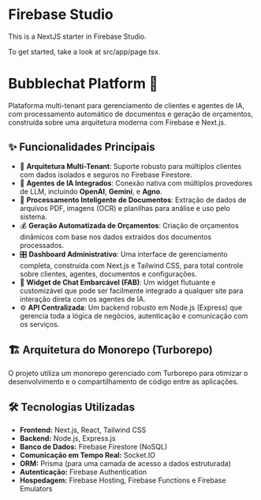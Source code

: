 # Firebase Studio

This is a NextJS starter in Firebase Studio.

To get started, take a look at src/app/page.tsx.

# Bubblechat Platform 🚀

Plataforma multi-tenant para gerenciamento de clientes e agentes de IA, com processamento automático de documentos e geração de orçamentos, construída sobre uma arquitetura moderna com Firebase e Next.js.

## ✨ Funcionalidades Principais

- 🏢 **Arquitetura Multi-Tenant**: Suporte robusto para múltiplos clientes com dados isolados e seguros no Firebase Firestore.
- 🤖 **Agentes de IA Integrados**: Conexão nativa com múltiplos provedores de LLM, incluindo **OpenAI**, **Gemini**, e **Agno**.
- 📄 **Processamento Inteligente de Documentos**: Extração de dados de arquivos PDF, imagens (OCR) e planilhas para análise e uso pelo sistema.
- 💰 **Geração Automatizada de Orçamentos**: Criação de orçamentos dinâmicos com base nos dados extraídos dos documentos processados.
- 🎛️ **Dashboard Administrativo**: Uma interface de gerenciamento completa, construída com Next.js e Tailwind CSS, para total controle sobre clientes, agentes, documentos e configurações.
- 💬 **Widget de Chat Embarcável (FAB)**: Um widget flutuante e customizável que pode ser facilmente integrado a qualquer site para interação direta com os agentes de IA.
- ⚙️ **API Centralizada**: Um backend robusto em Node.js (Express) que gerencia toda a lógica de negócios, autenticação e comunicação com os serviços.

## 🏗️ Arquitetura do Monorepo (Turborepo)

O projeto utiliza um monorepo gerenciado com Turborepo para otimizar o desenvolvimento e o compartilhamento de código entre as aplicações.

## 🛠️ Tecnologias Utilizadas

- **Frontend:** Next.js, React, Tailwind CSS
- **Backend:** Node.js, Express.js
- **Banco de Dados:** Firebase Firestore (NoSQL)
- **Comunicação em Tempo Real:** Socket.IO
- **ORM:** Prisma (para uma camada de acesso a dados estruturada)
- **Autenticação:** Firebase Authentication
- **Hospedagem:** Firebase Hosting, Firebase Functions e Firebase Emulators